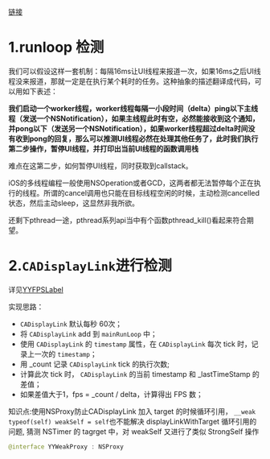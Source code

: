 [链接](http://mrpeak.cn/blog/ui-detect/)

# 1.runloop 检测



我们可以假设这样一套机制：每隔16ms让UI线程来报道一次，如果16ms之后UI线程没来报道，那就一定是在执行某个耗时的任务。这种抽象的描述翻译成代码，可以用如下表述：

**我们启动一个worker线程，worker线程每隔一小段时间（delta）ping以下主线程（发送一个NSNotification），如果主线程此时有空，必然能接收到这个通知，并pong以下（发送另一个NSNotification），如果worker线程超过delta时间没有收到pong的回复，那么可以推测UI线程必然在处理其他任务了，此时我们执行第二步操作，暂停UI线程，并打印出当前UI线程的函数调用栈**

难点在这第二步，如何暂停UI线程，同时获取到callstack。

iOS的多线程编程一般使用NSOperation或者GCD，这两者都无法暂停每个正在执行的线程。所谓的cancel调用也只能在目标线程空闲的时候，主动检测cancelled状态，然后主动sleep，这显然非我所欲。

还剩下pthread一途，pthread系列api当中有个函数pthread_kill()看起来符合期望。





# 2.`CADisplayLink`进行检测	

详见[YYFPSLabel](https://github.com/yehot/YYFPSLabel)

 实现思路：

- `CADisplayLink` 默认每秒 60次；
- 将 `CADisplayLink` add 到 `mainRunLoop` 中；
- 使用 `CADisplayLink` 的 `timestamp` 属性，在 `CADisplayLink` 每次 tick 时，记录上一次的 `timestamp`；
- 用 _count 记录 `CADisplayLink` tick 的执行次数;
- 计算此次 tick 时， `CADisplayLink` 的当前 timestamp 和 _lastTimeStamp 的差值；
- 如果差值大于1，fps = _count / delta，计算得出 FPS 数；



知识点:使用NSProxy防止CADisplayLink 加入 target 的时候循环引用， `__weak typeof(self) weakSelf = self`也不能解决 displayLinkWithTarget 循环引用的问题, 猜测 NSTimer 的 tagrget 中，对 weakSelf 又进行了类似 StrongSelf 操作

```swift
@interface YYWeakProxy : NSProxy
```